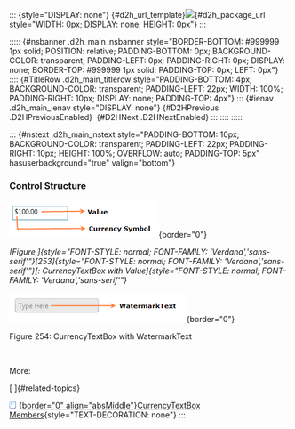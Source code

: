 ::: {style="DISPLAY: none"}
[](ms-xhelp:///?Id=d2h_url_template){#d2h_url_template}![](!package_url!){#d2h_package_url style="WIDTH: 0px; DISPLAY: none; HEIGHT: 0px"}
:::

::::: {#nsbanner .d2h_main_nsbanner style="BORDER-BOTTOM: #999999 1px solid; POSITION: relative; PADDING-BOTTOM: 0px; BACKGROUND-COLOR: transparent; PADDING-LEFT: 0px; PADDING-RIGHT: 0px; DISPLAY: none; BORDER-TOP: #999999 1px solid; PADDING-TOP: 0px; LEFT: 0px"}
:::: {#TitleRow .d2h_main_titlerow style="PADDING-BOTTOM: 4px; BACKGROUND-COLOR: transparent; PADDING-LEFT: 22px; WIDTH: 100%; PADDING-RIGHT: 10px; DISPLAY: none; PADDING-TOP: 4px"}
::: {#ienav .d2h_main_ienav style="DISPLAY: none"}
[](ms-xhelp:///?Id=2a301353-3a33-4e43-b693-892924215a51){#D2HPrevious .D2HPreviousEnabled}  [](ms-xhelp:///?Id=7e0b1e88-83f3-47c6-a9e3-487a1849e66b){#D2HNext .D2HNextEnabled}
:::
::::
:::::

::: {#nstext .d2h_main_nstext style="PADDING-BOTTOM: 10px; BACKGROUND-COLOR: transparent; PADDING-LEFT: 22px; PADDING-RIGHT: 10px; HEIGHT: 100%; OVERFLOW: auto; PADDING-TOP: 5px" hasuserbackground="true" valign="bottom"}
### Control Structure

![](../ImagesExt/image261_200.png){border="0"}

*[Figure ]{style="FONT-STYLE: normal; FONT-FAMILY: 'Verdana','sans-serif'"}[253]{style="FONT-STYLE: normal; FONT-FAMILY: 'Verdana','sans-serif'"}[: CurrencyTextBox with Value]{style="FONT-STYLE: normal; FONT-FAMILY: 'Verdana','sans-serif'"}*

![](../ImagesExt/image261_44.png){border="0"}

Figure 254: CurrencyTextBox with WatermarkText

 

More:

[ ]{#related-topics}

[![](../button.gif){border="0" align="absMiddle"}CurrencyTextBox Members](ms-xhelp:///?Id=3bf234bd-a433-4ce8-b201-2f83905ee931){style="TEXT-DECORATION: none"}
:::

